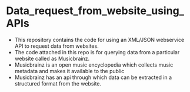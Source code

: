 # Data_request_from_website_using_APIs
* This repository contains the code for using an  XML/JSON webservice API to request data from websites.
* The code attached in this repo is for querying data from a particular website called as Musicbrainz.
* Musicbrainz is an open music encyclopedia which collects music metadata and makes it available to the public
* Musicbrainz has an api through which data can be extracted in a structured format from the website. 
